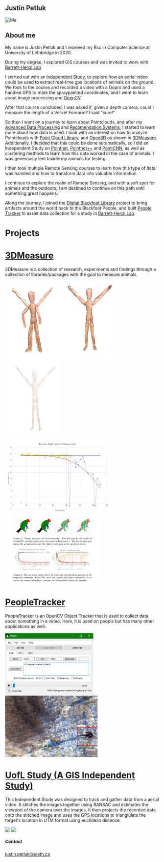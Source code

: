 ## Justin Petluk
![Me](https://raw.githubusercontent.com/hobbitsyfeet/hobbitsyfeet/gh-pages/images/Profile.jpg)
## About me 

My name is Justin Petluk and I received my Bsc in Computer Science at University of Lethbridge in 2020.

During my degree, I explored GIS courses and was invited to work with [Barrett-Henzi Lab](https://banzilab.github.io/people.html)

I started out with an [Independent Study](https://github.com/hobbitsyfeet/UofLStudy), to explore how an aerial video could be used to extract real-time gps locations of animals on the ground. We took to the coulies and recorded a video with a Gopro and used a handled GPS to mark the spraypainted coordinates, and I went to learn about image processing and [OpenCV](https://opencv.org/).

After that course concluded, I was asked if, given a depth camera, could I measure the length of a Vervet Forearm? I said "sure!"

So then I went on a journey to learn about Pointclouds, and after my [Advanced Data Processing](https://github.com/TenaciousC22/CPSC4310) and [Recomendation Systems](https://github.com/hobbitsyfeet/PDR), I started to learn more about how data is used. I took with an interest on how to analyze Pointclouds with [Point Cloud Library](https://pointclouds.org/), and [Open3D](http://www.open3d.org/) as shown in [3DMeasure](https://github.com/hobbitsyfeet/3DMeasure). Additionally, I decided that this could be done automatically, so I did an Independent Study on [Pointnet](https://github.com/charlesq34/pointnet), [Pointnet++](https://github.com/charlesq34/pointnet2) and [PointCNN](https://github.com/yangyanli/PointCNN), as well as clustering methods to learn how this data worked in the case of animals. I was generously lent taxidermy animals for testing.

I then took multiple Remote Sensing courses to learn how this type of data was handled and how to transform data into valuable information.

I continue to explore the realm of Remote Sensing, and with a soft spot for animals and the outdoors, I am destined to continue on this path until something great happens.

Along the journey, I joined the [Digital Blackfoot Library](https://blackfoot3d.github.io/webviewer-v1/) project to bring artifacts around the world back to the Blackfoot People, and built [People Tracker](https://github.com/hobbitsyfeet/PeopleTracker) to assist data collection for a study in [Barrett-Henzi Lab](https://banzilab.github.io/people.html).

# Projects

# [3DMeasure](https://github.com/hobbitsyfeet/3DMeasure)

3DMeasure is a collection of research, experiments and findings through a collection of libraries/packages with the goal to measure animals. 

<img src="https://raw.githubusercontent.com/hobbitsyfeet/3DMeasure/master/docs/photos/Source_Target.jpg" height="250" width="180"/><img src="https://raw.githubusercontent.com/hobbitsyfeet/3DMeasure/master/docs/photos/Target_Result.jpg" height="250" width="180"/> <img src="https://raw.githubusercontent.com/hobbitsyfeet/3DMeasure/master/docs/photos/Target_Result_PCA.jpg" height="250" width="180"/> 

<img src="https://raw.githubusercontent.com/hobbitsyfeet/3DMeasure/master/docs/DepthCameras/Distance(Kinect).PNG" height="231"/><img src="https://raw.githubusercontent.com/hobbitsyfeet/3DMeasure/master/docs/Reports/Figures/Network_Preds.jpg" height="231"/> 


# [PeopleTracker](https://github.com/hobbitsyfeet/PeopleTracker)

PeopleTracker is an OpenCV Object Tracker that is used to collect data about something in a video. Here, it is used on people but has many other applications as well.

<img src="images/PeopleTracker_UI.png" height="200"/> <img src="images\PeopleTracker_Video.png" height="200"/> 

# [UofL Study (A GIS Independent Study)](https://github.com/hobbitsyfeet/UofLStudy)

This Independent Study was designed to track and gather data from a aerial video. It stitches the images together using RANSAC and estimates the viewport of the camera over the images. It then projects the recorded data onto the stitched image and uses the GPS locations to trianglulate the target's location in UTM format using euclidean distance.

<img src="https://raw.githubusercontent.com/hobbitsyfeet/UofLStudy/master/docs/Processing/Selected_Contours.PNG" height="231"/> <img src="https://raw.githubusercontent.com/hobbitsyfeet/UofLStudy/master/docs/Processing/Find_GPS2.PNG" height="231"/> 


##### Contact
[justin.petluk@uleth.ca]()
